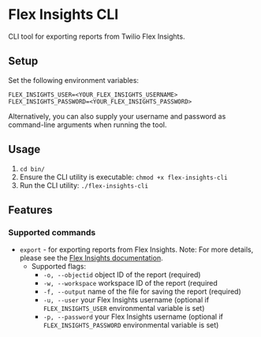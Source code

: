 # Flex Insights CLI
CLI tool for exporting reports from Twilio Flex Insights.

## Setup
Set the following environment variables:
```
FLEX_INSIGHTS_USER=<YOUR_FLEX_INSIGHTS_USERNAME>
FLEX_INSIGHTS_PASSWORD=<YOUR_FLEX_INSIGHTS_PASSWORD>
```

Alternatively, you can also supply your username and password as command-line arguments when running the tool.

## Usage
1. `cd bin/`
2. Ensure the CLI utility is executable: `chmod +x flex-insights-cli`
3. Run the CLI utility: `./flex-insights-cli`

## Features
### Supported commands
- `export` - for exporting reports from Flex Insights. Note:  For more details, please see the [Flex Insights documentation](https://www.twilio.com/docs/flex/developer/insights/api/export-data).
    - Supported flags:
        - `-o, --objectid` object ID of the report (required)
        - `-w, --workspace` workspace ID of the report (required
        - `-f, --output` name of the file for saving the report (required)
        - `-u, --user` your Flex Insights username (optional if `FLEX_INSIGHTS_USER` environmental variable is set)
        - `-p, --password` your Flex Insights username (optional if `FLEX_INSIGHTS_PASSWORD` environmental variable is set)










